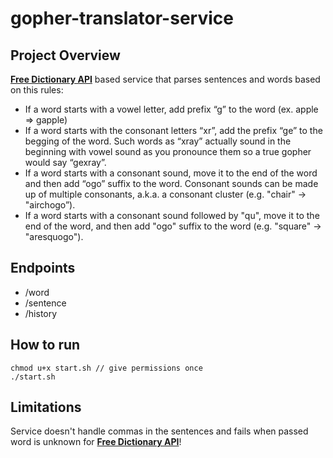 # gopher-translator-service

## Project Overview
[**Free Dictionary API**](https://dictionaryapi.dev/) based service that parses sentences and words based on this rules:
- If a word starts with a vowel letter, add prefix “g” to the word (ex. apple => gapple)
- If a word starts with the consonant letters “xr”, add the prefix “ge” to the begging of the word. Such words as “xray” actually sound in the beginning with vowel sound as you pronounce them so a true gopher would say “gexray”.
- If a word starts with a consonant sound, move it to the end of the word and then add “ogo” suffix to the word. Consonant sounds can be made up of multiple consonants, a.k.a. a consonant cluster (e.g. "chair" -> "airchogo”).
- If a word starts with a consonant sound followed by "qu", move it to the end of the word, and then add "ogo" suffix to the word (e.g. "square" -> "aresquogo").

## Endpoints
- /word
- /sentence
- /history

## How to run
```
chmod u+x start.sh // give permissions once
./start.sh
```

## Limitations
Service doesn't handle commas in the sentences and fails when passed word is unknown for [**Free Dictionary API**](https://dictionaryapi.dev/)!